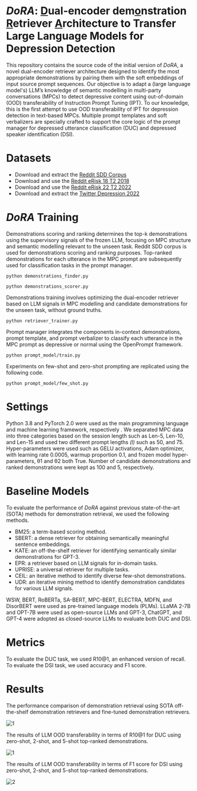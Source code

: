 # <B> <I> DoRA</I>: <u>D</u>ual-encoder dem<u>o</u>nstration <u>R</u>etriever <u>A</u>rchitecture to Transfer Large Language Models for Depression Detection </B>
This repository contains the source code of the initial version of <I>DoRA</I>, a novel dual-encoder retriever architecture designed to identify the most appropriate demonstrations by pairing them with the soft embeddings of input source prompt sequences. Our objective is to adapt a (large language model's) LLM’s knowledge of semantic modelling in multi-party conversations (MPCs) to detect depressive content using out-of-domain (OOD) transferability of Instruction Prompt Tuning (IPT). To our knowledge, this is the first attempt to use OOD transferability of IPT for depression detection in text-based MPCs. Multiple prompt templates and soft verbalizers are specially crafted to support the core logic of the prompt manager for depressed utterance classification (DUC) and depressed speaker identification (DSI). 

# Datasets
- Download and extract the [Reddit SDD Corpus](https://ir.cs.georgetown.edu/resources/rsdd.html)
- Download and use the [Reddit eRisk 18 T2 2018](https://link.springer.com/chapter/10.1007/978-3-319-98932-7_30)
- Download and use the [Reddit eRisk 22 T2 2022](https://books.google.co.jp/books?hl=en&lr=&id=LzaFEAAAQBAJ&oi=fnd&pg=PA231&dq=Overview+of+eRisk+2022:+Early+Risk+Prediction+on+the+Internet&ots=LnO4GFgjt7&sig=lgSXnAWqqgjiPUp-jYV3HKIv4z8&redir_esc=y#v=onepage&q=Overview%20of%20eRisk%202022%3A%20Early%20Risk%20Prediction%20on%20the%20Internet&f=false)
- Download and extract the [Twitter Depression 2022](https://www.nature.com/articles/s41599-022-01313-2)

# <I>DoRA</I> Training
Demonstrations scoring and ranking determines the top-k demonstrations using the supervisory signals of the frozen LLM, focusing on MPC structure and semantic modelling relevant to the unseen task. Reddit SDD corpus is used for demonstrations scoring and ranking purposes. Top-ranked demonstrations for each utterance in the MPC prompt are subsequently used for classification tasks in the prompt manager. 
```
python demonstrations_finder.py

python demonstrations_scorer.py
```
Demonstrations training involves optimizing the dual-encoder retriever based on LLM signals in MPC modelling and candidate demonstrations for the unseen task, without ground truths. 
```
python retriever_trainer.py
```
Prompt manager integrates the components in-context demonstrations, prompt template, and prompt verbalizer to classify each utterance in the MPC prompt as depressive or normal using the OpenPrompt framework.
```
python prompt_model/train.py
```
Experiments on few-shot and zero-shot prompting are replicated using the following code.
```
python prompt_model/few_shot.py
```
# Settings
Python 3.8 and PyTorch 2.0 were used as the main programming language and machine learning framework, respectively . We separated MPC data into three categories based on the session length such as Len-5, Len-10, and Len-15 and used two different prompt lengths <I> (l) </I> such as 50, and 75. Hyper-parameters were used such as GELU activations, Adam optimizer, with learning rate 0.0005, warmup proportion 0.1, and frozen model hyper-parameters, θ1 and θ2 both True. Number of candidate demonstrations and ranked demonstrations were kept as 100 and 5, respectively.

# Baseline Models
To evaluate the performance of <I>DoRA</I> against previous state-of-the-art (SOTA) methods for demonstration retrieval, we used the following methods.
- BM25: a term-based scoring method.
- SBERT: a dense retriever for obtaining semantically meaningful sentence embeddings.
- KATE: an off-the-shelf retriever for identifying semantically similar demonstrations for GPT-3.
- EPR: a retriever based on LLM signals for in-domain tasks.
- UPRISE: a universal retriever for multiple tasks.
- CEIL: an iterative method to identify diverse few-shot demonstrations.
- UDR: an iterative mining method to identify demonstration candidates for various LLM signals.

WSW, BERT, RoBERTa, SA-BERT, MPC-BERT, ELECTRA, MDFN, and DisorBERT were used as pre-trained language models (PLMs). LLaMA 2-7B and OPT-7B were used as open-source LLMs and GPT-3, ChatGPT, and GPT-4 were adopted as closed-source LLMs to evaluate both DUC and DSI.

# Metrics
To evaluate the DUC task, we used R10@1, an enhanced version of recall. To evaluate the DSI task, we used accuracy and F1 score.

# Results
The performance comparison of demonstration retrieval using SOTA off-the-shelf demonstration retrievers and fine-tuned demonstration retrievers.

![1](https://github.com/KUAS-ubicomp-lab/DoRA/assets/4902204/5abac11d-1dff-4bd0-b909-99e0d31ada3f)

The results of LLM OOD transferability in terms of R10@1 for DUC using zero-shot, 2-shot, and 5-shot top-ranked demonstrations.

![1](https://github.com/KUAS-ubicomp-lab/DoRA/assets/4902204/8b93972b-06aa-4591-a5cd-88727d02e13f)

The results of LLM OOD transferability in terms of F1 score for DSI using zero-shot, 2-shot, and 5-shot top-ranked demonstrations.

![2](https://github.com/KUAS-ubicomp-lab/DoRA/assets/4902204/06658302-5932-43fc-9e95-9c6d7f1df6fa)
